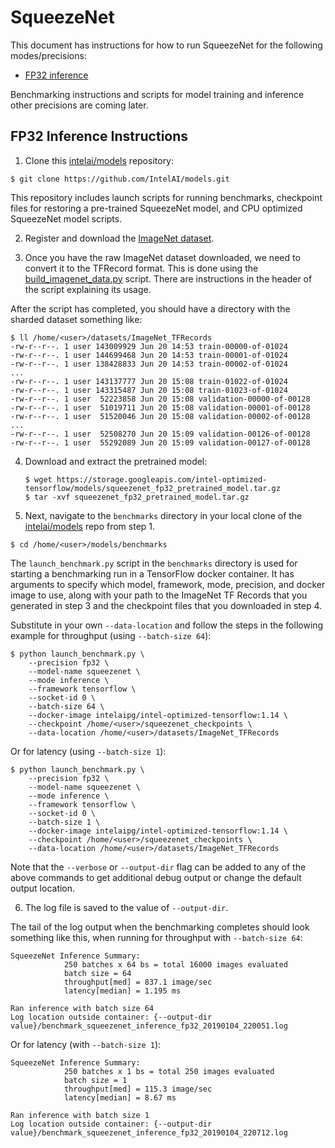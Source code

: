 # SqueezeNet

This document has instructions for how to run SqueezeNet for the
following modes/precisions:
* [FP32 inference](#fp32-inference-instructions)

Benchmarking instructions and scripts for model training and inference
other precisions are coming later.

## FP32 Inference Instructions

1. Clone this [intelai/models](https://github.com/IntelAI/models)
repository:

```
$ git clone https://github.com/IntelAI/models.git
```

This repository includes launch scripts for running benchmarks,
checkpoint files for restoring a pre-trained SqueezeNet model, and
CPU optimized SqueezeNet model scripts.

2. Register and download the
[ImageNet dataset](http://image-net.org/download-images).

3. Once you have the raw ImageNet dataset downloaded, we need to convert
it to the TFRecord format.  This is done using the
[build_imagenet_data.py](https://github.com/tensorflow/models/blob/master/research/inception/inception/data/build_imagenet_data.py)
script.  There are instructions in the header of the script explaining
its usage.

After the script has completed, you should have a directory with the
sharded dataset something like:

```
$ ll /home/<user>/datasets/ImageNet_TFRecords
-rw-r--r--. 1 user 143009929 Jun 20 14:53 train-00000-of-01024
-rw-r--r--. 1 user 144699468 Jun 20 14:53 train-00001-of-01024
-rw-r--r--. 1 user 138428833 Jun 20 14:53 train-00002-of-01024
...
-rw-r--r--. 1 user 143137777 Jun 20 15:08 train-01022-of-01024
-rw-r--r--. 1 user 143315487 Jun 20 15:08 train-01023-of-01024
-rw-r--r--. 1 user  52223858 Jun 20 15:08 validation-00000-of-00128
-rw-r--r--. 1 user  51019711 Jun 20 15:08 validation-00001-of-00128
-rw-r--r--. 1 user  51520046 Jun 20 15:08 validation-00002-of-00128
...
-rw-r--r--. 1 user  52508270 Jun 20 15:09 validation-00126-of-00128
-rw-r--r--. 1 user  55292089 Jun 20 15:09 validation-00127-of-00128
```

4. Download and extract the pretrained model:
   ```
   $ wget https://storage.googleapis.com/intel-optimized-tensorflow/models/squeezenet_fp32_pretrained_model.tar.gz
   $ tar -xvf squeezenet_fp32_pretrained_model.tar.gz
   ```

5. Next, navigate to the `benchmarks` directory in your local clone of
the [intelai/models](https://github.com/IntelAI/models) repo from step 1.

```
$ cd /home/<user>/models/benchmarks
```

The `launch_benchmark.py` script in the `benchmarks` directory is used
for starting a benchmarking run in a TensorFlow docker container. It has
arguments to specify which model, framework, mode, precision, and docker
image to use, along with your path to the ImageNet TF Records that you
generated in step 3 and the checkpoint files that you downloaded in
step 4.

Substitute in your own `--data-location` and follow the steps in the
following example for throughput (using `--batch-size 64`):

```
$ python launch_benchmark.py \
    --precision fp32 \
    --model-name squeezenet \
    --mode inference \
    --framework tensorflow \
    --socket-id 0 \
    --batch-size 64 \
    --docker-image intelaipg/intel-optimized-tensorflow:1.14 \
    --checkpoint /home/<user>/squeezenet_checkpoints \
    --data-location /home/<user>/datasets/ImageNet_TFRecords
```

Or for latency (using `--batch-size 1`):

```
$ python launch_benchmark.py \
    --precision fp32 \
    --model-name squeezenet \
    --mode inference \
    --framework tensorflow \
    --socket-id 0 \
    --batch-size 1 \
    --docker-image intelaipg/intel-optimized-tensorflow:1.14 \
    --checkpoint /home/<user>/squeezenet_checkpoints \
    --data-location /home/<user>/datasets/ImageNet_TFRecords
```

Note that the `--verbose` or `--output-dir` flag can be added to any of the above commands
to get additional debug output or change the default output location.

6. The log file is saved to the value of `--output-dir`.

The tail of the log output when the benchmarking completes should look
something like this, when running for throughput with `--batch-size 64`:

```
SqueezeNet Inference Summary:
            250 batches x 64 bs = total 16000 images evaluated
            batch size = 64
            throughput[med] = 837.1 image/sec
            latency[median] = 1.195 ms

Ran inference with batch size 64
Log location outside container: {--output-dir value}/benchmark_squeezenet_inference_fp32_20190104_220051.log
```

Or for latency (with `--batch-size 1`):

```
SqueezeNet Inference Summary:
            250 batches x 1 bs = total 250 images evaluated
            batch size = 1
            throughput[med] = 115.3 image/sec
            latency[median] = 8.67 ms

Ran inference with batch size 1
Log location outside container: {--output-dir value}/benchmark_squeezenet_inference_fp32_20190104_220712.log
```
